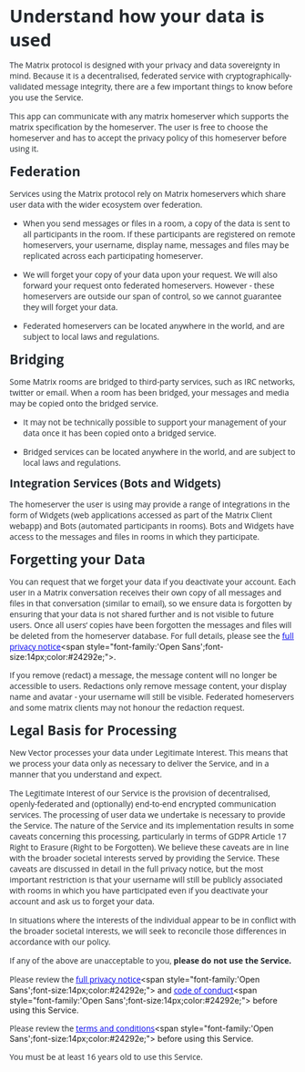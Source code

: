<span style="font-family:'Open Sans';font-size:31px;color:#24292e;">**Understand how your data is used**</span>

<span style="font-family:'Open Sans';font-size:14px;color:#24292e;">The Matrix protocol is designed with your privacy and data sovereignty in mind. Because it is a decentralised, federated service with cryptographically-validated message integrity, there are a few important things to know before you use the Service.</span>

<span style="font-family:'Open Sans';font-size:14px;color:#24292e;">This app can communicate with any matrix homeserver which supports the matrix specification by the homeserver. The user is free to choose the homeserver and has to accept the privacy policy of this homeserver before using it.</span>

<span style="font-family:'Open Sans';font-size:23px;color:#24292e;">**Federation**</span>

<span style="font-family:'Open Sans';font-size:14px;color:#24292e;">Services using the Matrix protocol rely on Matrix homeservers which share user data with the wider ecosystem over federation.</span>

- <span style="font-family:'Open Sans';font-size:14px;color:#24292e;">When you send messages or files in a room, a copy of the data is sent to all participants in the room. If these participants are registered on remote homeservers, your username, display name, messages and files may be replicated across each participating h</span><span style="font-family:'Open Sans';font-size:14px;color:#24292e;">omeserver.</span>

- <span style="font-family:'Open Sans';font-size:14px;color:#24292e;">We will forget your copy of your data upon your request. We will also forward your request onto federated homeservers. However - these homeservers are outside our span of control, so we cannot guarantee they will forget your data.</span>

- <span style="font-family:'Open Sans';font-size:14px;color:#24292e;">Federated homeservers can be located anywhere in the world, and are subject to local laws and regulations.</span>

<span style="font-family:'Open Sans';font-size:23px;color:#24292e;">**Bridging**</span>

<span style="font-family:'Open Sans';font-size:14px;color:#24292e;">Some Matrix rooms are bridged to third-party services, such as IRC networks, twitter or email. When a room has been bridged, your messages and media may be copied onto the bridged service.</span>

- <span style="font-family:'Open Sans';font-size:14px;color:#24292e;">It may not be technically possible to support your management of your data once it has been copied onto a bridged service.</span>

- <span style="font-family:'Open Sans';font-size:14px;color:#24292e;">Bridged services can be located anywhere in the world, and are subject to local laws and regulations.</span>

<span style="font-family:'Open Sans';font-size:19px;color:#24292e;">**Integration Services (Bots and Widgets)**</span>

<span style="font-family:'Open Sans';font-size:14px;color:#24292e;">The homeserver the user is using may provide a range of integrations in the form of Widgets (web applications accessed as part of the Matrix Client webapp) and Bots (automated participants in rooms). Bots and Widgets have access to the messages and files in rooms in</span><span style="font-family:'Open Sans';font-size:14px;color:#24292e;"> which they participate.</span>

<span style="font-family:'Open Sans';font-size:23px;color:#24292e;">**Forgetting your Data**</span>

<span style="font-family:'Open Sans';font-size:14px;color:#24292e;">You can request that we forget your data if you deactivate your account. Each user in a Matrix conversation receives their own copy of all messages and files in that conversation (similar to email), so we ensure data is forgotten by ensuring that your data</span><span style="font-family:'Open Sans';font-size:14px;color:#24292e;"> is not shared further and is not visible to future users. Once all users’ copies have been forgotten the messages and files will be deleted from the homeserver database. For full details, please see the </span>[<span style="font-family:'Open Sans';font-size:14px;color:#0000ee;"><u>full privacy notice</u></span>](https://matrix.org/legal/privacy-notice/ "https://matrix.org/legal/privacy-notice/")<span style="font-family:'Open Sans';font-size:14px;color:#24292e;">.</span>

<span style="font-family:'Open Sans';font-size:14px;color:#24292e;">If you remove (redact) a message, the message content will no longer be accessible to users. Redactions only remove message content, your display name and avatar - your username will still be visible. Federated homeservers and some matrix clients may not h</span><span style="font-family:'Open Sans';font-size:14px;color:#24292e;">onour the redaction request.</span>

<span style="font-family:'Open Sans';font-size:23px;color:#24292e;">**Legal Basis for Processing**</span>

<span style="font-family:'Open Sans';font-size:14px;color:#24292e;">New Vector processes your data under Legitimate Interest. This means that we process your data only as necessary to deliver the Service, and in a manner that you understand and expect.</span>

<span style="font-family:'Open Sans';font-size:14px;color:#24292e;">The Legitimate Interest of our Service is the provision of decentralised, openly-federated and (optionally) end-to-end encrypted communication services. The processing of user data we undertake is necessary to provide the Service. The nature of the Service</span><span style="font-family:'Open Sans';font-size:14px;color:#24292e;"> and its implementation results in some caveats concerning this processing, particularly in terms of GDPR Article 17 Right to Erasure (Right to be Forgotten). We believe these caveats are in line with the broader societal interests served by providing the </span><span style="font-family:'Open Sans';font-size:14px;color:#24292e;">Service. These caveats are discussed in detail in the full privacy notice, but the most important restriction is that your username will still be publicly associated with rooms in which you have participated even if you deactivate your account and ask us t</span><span style="font-family:'Open Sans';font-size:14px;color:#24292e;">o forget your data.</span>

<span style="font-family:'Open Sans';font-size:14px;color:#24292e;">In situations where the interests of the individual appear to be in conflict with the broader societal interests, we will seek to reconcile those differences in accordance with our policy.</span>

<span style="font-family:'Open Sans';font-size:14px;color:#24292e;">If any of the above are unacceptable to you, </span><span style="font-family:'Open Sans';font-size:14px;color:#24292e;">**please do not use the Service.**</span>

<span style="font-family:'Open Sans';font-size:14px;color:#24292e;">Please review the </span>[<span style="font-family:'Open Sans';font-size:14px;color:#0000ee;"><u>full privacy notice</u></span>](https://matrix.org/legal/privacy-notice/ "https://matrix.org/legal/privacy-notice/")<span style="font-family:'Open Sans';font-size:14px;color:#24292e;"> and </span>[<span style="font-family:'Open Sans';font-size:14px;color:#0000ee;"><u>code of conduct</u></span>](https://matrix.org/legal/code-of-conduct/ "https://matrix.org/legal/code-of-conduct/")<span style="font-family:'Open Sans';font-size:14px;color:#24292e;"> before using this Service.</span>

<span style="font-family:'Open Sans';font-size:14px;color:#24292e;">Please review the </span>[<span style="font-family:'Open Sans';font-size:14px;color:#0000ee;"><u>terms and conditions</u></span>](https://matrix.org/legal/terms-and-conditions/ "https://matrix.org/legal/terms-and-conditions/")<span style="font-family:'Open Sans';font-size:14px;color:#24292e;"> before using this Service.</span>

<span style="font-family:'Open Sans';font-size:14px;color:#24292e;">You must be at least 16 years old to use this Service.</span>
